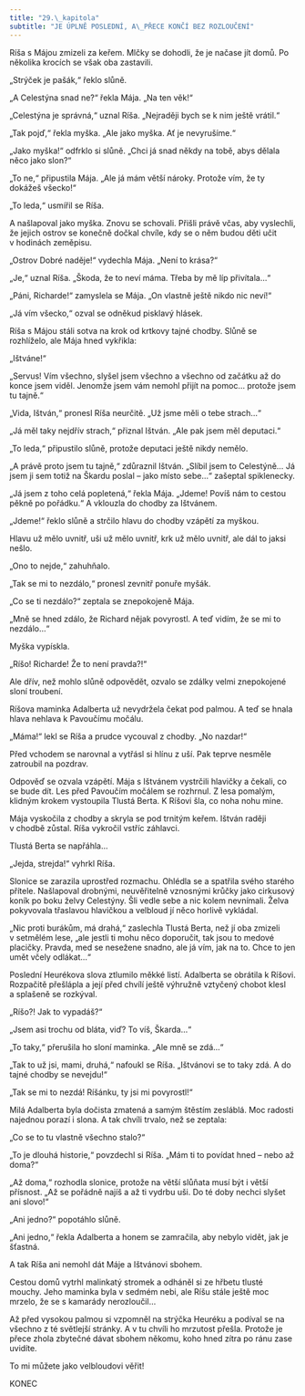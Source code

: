 ```yaml
---
title: "29.\_kapitola"
subtitle: "JE ÚPLNĚ POSLEDNÍ, A\_PŘECE KONČÍ BEZ ROZLOUČENÍ"
---
```


Ríša s Májou zmizeli za keřem. Mlčky se dohodli, že je načase jít domů. Po několika krocích se však oba zastavili.

„Strýček je pašák,“ řeklo slůně.

„A Celestýna snad ne?“ řekla Mája. „Na ten věk!“

„Celestýna je správná,“ uznal Ríša. „Nejraději bych se k nim ještě vrátil.“

„Tak pojď,“ řekla myška. „Ale jako myška. Ať je nevyrušíme.“

„Jako myška!“ odfrklo si slůně. „Chci já snad někdy na tobě, abys dělala něco jako slon?“

„To ne,“ připustila Mája. „Ale já mám větší nároky. Protože vím, že ty dokážeš všecko!“

„To leda,“ usmířil se Ríša.

A našlapoval jako myška. Znovu se schovali. Přišli právě včas, aby vyslechli, že jejich ostrov se konečně dočkal chvíle, kdy se o něm budou děti učit v hodinách zeměpisu.

„Ostrov Dobré naděje!“ vydechla Mája. „Není to krása?“

„Je,“ uznal Ríša. „Škoda, že to neví máma. Třeba by mě líp přivítala…“

„Páni, Richarde!“ zamyslela se Mája. „On vlastně ještě nikdo nic neví!“

„Já vím všecko,“ ozval se odněkud pisklavý hlásek.

Ríša s Májou stáli sotva na krok od krtkovy tajné chodby. Slůně se rozhlíželo, ale Mája hned vykřikla:

„Ištváne!“

„Servus! Vím všechno, slyšel jsem všechno a všechno od začátku až do konce jsem viděl. Jenomže jsem vám nemohl přijít na pomoc… protože jsem tu tajně.“

„Vida, Ištván,“ pronesl Ríša neurčitě. „Už jsme měli o tebe strach…“

„Já měl taky nejdřív strach,“ přiznal Ištván. „Ale pak jsem měl deputaci.“

„To leda,“ připustilo slůně, protože deputaci ještě nikdy nemělo.

„A právě proto jsem tu tajně,“ zdůraznil Ištván. „Slíbil jsem to Celestýně… Já jsem ji sem totiž na Škardu poslal – jako místo sebe…“ zašeptal spiklenecky.

„Já jsem z toho celá popletená,“ řekla Mája. „Jdeme! Povíš nám to cestou pěkně po pořádku.“ A vklouzla do chodby za Ištvánem.

„Jdeme!“ řeklo slůně a strčilo hlavu do chodby vzápětí za myškou.

Hlavu už mělo uvnitř, uši už mělo uvnitř, krk už mělo uvnitř, ale dál to jaksi nešlo.

„Ono to nejde,“ zahuhňalo.

„Tak se mi to nezdálo,“ pronesl zevnitř ponuře myšák.

„Co se ti nezdálo?“ zeptala se znepokojeně Mája.

„Mně se hned zdálo, že Richard nějak povyrostl. A teď vidím, že se mi to nezdálo…“

Myška vypískla.

„Ríšo! Richarde! Že to není pravda?!“

Ale dřív, než mohlo slůně odpovědět, ozvalo se zdálky velmi znepokojené sloní troubení.

Ríšova maminka Adalberta už nevydržela čekat pod palmou. A teď se hnala hlava nehlava k Pavoučímu močálu.

„Máma!“ lekl se Ríša a prudce vycouval z chodby. „No nazdar!“

Před vchodem se narovnal a vytřásl si hlínu z uší. Pak teprve nesměle zatroubil na pozdrav.

Odpověď se ozvala vzápětí. Mája s Ištvánem vystrčili hlavičky a čekali, co se bude dít. Les před Pavoučím močálem se rozhrnul. Z lesa pomalým, klidným krokem vystoupila Tlustá Berta. K Ríšovi šla, co noha nohu mine.

Mája vyskočila z chodby a skryla se pod trnitým keřem. Ištván raději v chodbě zůstal. Ríša vykročil vstříc záhlavci.

Tlustá Berta se napřáhla…

„Jejda, strejda!“ vyhrkl Ríša.

Slonice se zarazila uprostřed rozmachu. Ohlédla se a spatřila svého starého přítele. Našlapoval drobnými, neuvěřitelně vznosnými krůčky jako cirkusový koník po boku želvy Celestýny. Šli vedle sebe a nic kolem nevnímali. Želva pokyvovala třaslavou hlavičkou a velbloud jí něco horlivě vykládal.

„Nic proti burákům, má drahá,“ zaslechla Tlustá Berta, než jí oba zmizeli v setmělém lese, „ale jestli ti mohu něco doporučit, tak jsou to medové placičky. Pravda, med se nesežene snadno, ale já vím, jak na to. Chce to jen umět včely odlákat…“

Poslední Heurékova slova ztlumilo měkké listí. Adalberta se obrátila k Ríšovi. Rozpačitě přešlápla a její před chvílí ještě výhružně vztyčený chobot klesl a splašeně se rozkýval.

„Ríšo?! Jak to vypadáš?“

„Jsem asi trochu od bláta, viď? To víš, Škarda…“

„To taky,“ přerušila ho sloní maminka. „Ale mně se zdá…“

„Tak to už jsi, mami, druhá,“ nafoukl se Ríša. „Ištvánovi se to taky zdá. A do tajné chodby se nevejdu!“

„Tak se mi to nezdá! Ríšánku, ty jsi mi povyrostl!“

Milá Adalberta byla dočista zmatená a samým štěstím zesláblá. Moc radosti najednou porazí i slona. A tak chvíli trvalo, než se zeptala:

„Co se to tu vlastně všechno stalo?“

„To je dlouhá historie,“ povzdechl si Ríša. „Mám ti to povídat hned – nebo až doma?“

„Až doma,“ rozhodla slonice, protože na větší slůňata musí být i větší přísnost. „Až se pořádně najíš a až ti vydrbu uši. Do té doby nechci slyšet ani slovo!“

„Ani jedno?“ popotáhlo slůně.

„Ani jedno,“ řekla Adalberta a honem se zamračila, aby nebylo vidět, jak je šťastná.

A tak Ríša ani nemohl dát Máje a Ištvánovi sbohem.

Cestou domů vytrhl malinkatý stromek a odháněl si ze hřbetu tlusté mouchy. Jeho maminka byla v sedmém nebi, ale Ríšu stále ještě moc mrzelo, že se s kamarády nerozloučil…

Až před vysokou palmou si vzpomněl na strýčka Heuréku a podíval se na všechno z té světlejší stránky. A v tu chvíli ho mrzutost přešla. Protože je přece zhola zbytečné dávat sbohem někomu, koho hned zítra po ránu zase uvidíte.

To mi můžete jako velbloudovi věřit!

KONEC
